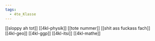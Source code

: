```yaml
---
tags:
  - 4te_Klasse
---
```

[[sloppy ah tot]]
[[4kl-physik]]
[[tote nummer]]
[[shit ass fuckass fach]]
[[4kl-geo]]
[[4kl-ggp]]
[[4kl-itsi]]
[[4kl-mathe]]